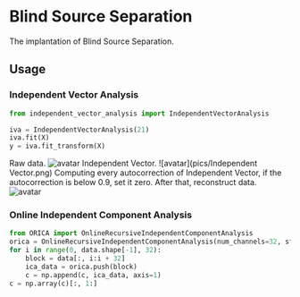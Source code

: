 # Blind Source Separation

The implantation of Blind Source Separation.

## Usage

### Independent Vector Analysis

```python
from independent_vector_analysis import IndependentVectorAnalysis

iva = IndependentVectorAnalysis(21)
iva.fit(X)
y = iva.fit_transform(X)
```
Raw data.
![avatar](pics/Raw.png)
Independent Vector.
![avatar](pics/Independent Vector.png)
Computing every autocorrection of Independent Vector, if the autocorrection is below 0.9, set it zero. After that,
reconstruct data.
![avatar](pics/Reconstruct.png)


### Online Independent Component Analysis
```python
from ORICA import OnlineRecursiveIndependentComponentAnalysis
orica = OnlineRecursiveIndependentComponentAnalysis(num_channels=32, sfreq=200, blockSize=200)
for i in range(0, data.shape[-1], 32):
    block = data[:, i:i + 32]
    ica_data = orica.push(block)
    c = np.append(c, ica_data, axis=1)
c = np.array(c)[:, 1:]
```


